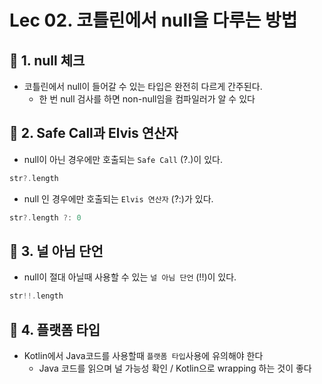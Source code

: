 # Lec 02. 코틀린에서 null을 다루는 방법

## 📌 1. null 체크
- 코틀린에서 null이 들어갈 수 있는 타입은 완전히 다르게 간주된다.
  - 한 번 null 검사를 하면 non-null임을 컴파일러가 알 수 있다
## 📌 2. Safe Call과 Elvis 연산자
- null이 아닌 경우에만 호출되는 `Safe Call` (?.)이 있다.
```kotlin
str?.length
```
- null 인 경우에만 호출되는 `Elvis 연산자` (?:)가 있다.
```kotlin
str?.length ?: 0
```
## 📌 3. 널 아님 단언
- null이 절대 아닐때 사용할 수 있는 `널 아님 단언` (!!)이 있다.
```kotlin
str!!.length
```
## 📌 4. 플랫폼 타입
- Kotlin에서 Java코드를 사용할때 `플랫폼 타입`사용에 유의해야 한다
  - Java 코드를 읽으며 널 가능성 확인 / Kotlin으로 wrapping 하는 것이 좋다